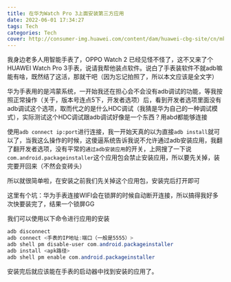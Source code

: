 ```yaml
---
title: 在华为Watch Pro 3上面安装第三方应用
date: 2022-06-01 17:34:27
tags: Tech
categories: Tech
cover: http://consumer-img.huawei.com/content/dam/huawei-cbg-site/cn/mkt/plp/launch/20220428/wearables/banner-gt3-pc.jpg
---
```


我身边老多人用智能手表了，OPPO Watch 2 已经见怪不怪了，这不又来了个HUAWEI Watch Pro 3手表，说请我帮他装点软件。说白了手表装软件不就adb嘛能有啥，既然结了这活，那就干吧（因为忘记拍照了，所以本文应该是全文字）

华为手表用的是鸿蒙系统，一开始我还在担心会不会没有adb调试的功能，等我按照正常操作（关于，版本号连点5下，开发者选项）后，看到开发者选项里面没有adb调试这个选项，取而代之的是什么HDC调试（我猜是华为自己的一种调试模式），实际测试这个HDC调试跟adb调试好像是一个东西？用abd都能够连接

使用`adb connect ip:port`进行连接，我一开始天真的以为直接`adb install`就可以了，当我这么操作的时候，这傻逼系统告诉我说不允许通过adb安装应用，我翻了翻开发者选项，没有平常的`通过adb安装应用`的开关，上网搜了一下说`com.android.packageinstaller`这个应用包会禁止安装应用，所以要先关掉，装完要开回来（不然会变砖头）

所以就很简单啦，在安装之前我们先关掉这个应用包，安装完后打开即可

这里有个坑：华为手表连接WIFI会在锁屏的时候自动断开连接，所以搞得我好多次快要装完了，结果一个锁屏GG

我们可以使用以下命令进行应用的安装

```powershell
adb disconnect
adb connect <手表的IP地址:端口（一般是5555）>
adb shell pm disable-user com.android.packageinstaller
adb install <apk路径>
adb shell pm enable com.android.packageinstaller
```

安装完后就应该能在手表的启动器中找到安装的应用了。

